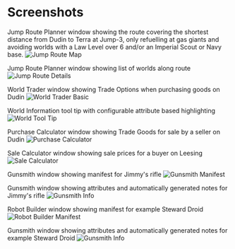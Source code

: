 # Screenshots

Jump Route Planner window showing the route covering the shortest distance from Dudin to Terra at
Jump-3, only refuelling at gas giants and avoiding worlds with a Law Level over 6 and/or an Imperial
Scout or Navy base.
![Jump Route Map](./screenshots/jump_route_map.png)

Jump Route Planner window showing list of worlds along route
![Jump Route Details](./screenshots/jump_route_details.png)

World Trader window showing Trade Options when purchasing goods on Dudin
![World Trader Basic](./screenshots/world_trader_basic.png)

World Information tool tip with configurable attribute based highlighting
![World Tool Tip](./screenshots/world_tooltip.png)

Purchase Calculator window showing Trade Goods for sale by a seller on Dudin
![Purchase Calculator](./screenshots/purchase_calculator.png)

Sale Calculator window showing sale prices for a buyer on Leesing
![Sale Calculator](./screenshots/sale_calculator.png)

Gunsmith window showing manifest for Jimmy's rifle
![Gunsmith Manifest](./screenshots/gunsmith_manifest.png)

Gunsmith window showing attributes and automatically generated notes for Jimmy's rifle
![Gunsmith Info](./screenshots/gunsmith_info.png)

Robot Builder window showing manifest for example Steward Droid
![Robot Builder Manifest](./screenshots/robot_manifest.png)

Gunsmith window showing attributes and automatically generated notes for example Steward Droid
![Gunsmith Info](./screenshots/robot_info.png)